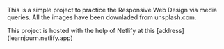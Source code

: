 This is a simple project to practice the Responsive Web Design via 
media queries. All the images have been downladed from unsplash.com.

This project is hosted with the help of Netlify at this [address] 
(learnjourn.netlify.app)
